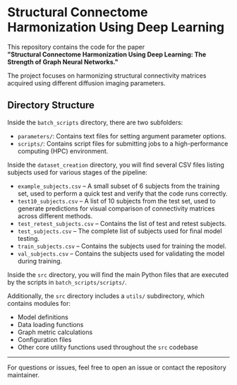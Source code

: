# Structural Connectome Harmonization Using Deep Learning

This repository contains the code for the paper  
**"Structural Connectome Harmonization Using Deep Learning: The Strength of Graph Neural Networks."**

The project focuses on harmonizing structural connectivity matrices acquired using different diffusion imaging parameters.

## Directory Structure

Inside the `batch_scripts` directory, there are two subfolders:

- `parameters/`: Contains text files for setting argument parameter options.
- `scripts/`: Contains script files for submitting jobs to a high-performance computing (HPC) environment.

Inside the `dataset_creation` directory, you will find several CSV files listing subjects used for various stages of the pipeline:

- `example_subjects.csv` – A small subset of 6 subjects from the training set, used to perform a quick test and verify that the code runs correctly.
- `test10_subjects.csv` – A list of 10 subjects from the test set, used to generate predictions for visual comparison of connectivity matrices across different methods.
- `test_retest_subjects.csv` – Contains the list of test and retest subjects.
- `test_subjects.csv` – The complete list of subjects used for final model testing.
- `train_subjects.csv` – Contains the subjects used for training the model.
- `val_subjects.csv` – Contains the subjects used for validating the model during training.

Inside the `src` directory, you will find the main Python files that are executed by the scripts in `batch_scripts/scripts/`.

Additionally, the `src` directory includes a `utils/` subdirectory, which contains modules for:

- Model definitions  
- Data loading functions  
- Graph metric calculations
- Configuration files
- Other core utility functions used throughout the `src` codebase





---

For questions or issues, feel free to open an issue or contact the repository maintainer.










